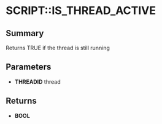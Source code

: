 # SCRIPT::IS_THREAD_ACTIVE

## Summary
Returns TRUE if the thread is still running

## Parameters
* **THREADID** thread

## Returns
* **BOOL**